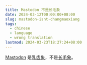```yaml
---
title: Mastodon 不是长毛象
date: 2024-03-12T00:00:00+08:00
slug: mastodon-isnt-changmaoxiang
tags:
  - chinese
  - language
  - wrong translation
lastmod: 2024-03-23T18:27:24+08:00
---
```


[Mastodon](https://joinmastodon.org/) 是[乳齿象](https://zh.wikipedia.org/zh-cn/乳齿象属)，不是[长毛象](https://zh.wikipedia.org/zh-cn/猛犸象)。
